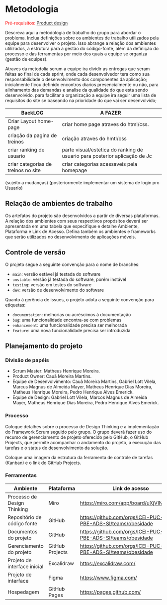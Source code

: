 
# Metodologia

<span style="color:red">Pré-requisitos: <a href="03-Product-design.md"> Product design</a></span>

Descreva aqui a metodologia de trabalho do grupo para abordar o problema. Inclua definições sobre os ambientes de trabalho utilizados pela equipe para desenvolver o projeto. Isso abrange a relação dos ambientes utilizados, a estrutura para a gestão do código-fonte, além da definição do processo e das ferramentas por meio dos quais a equipe se organiza (gestão de equipes).

Atraves da metodolia scrum a equipe ira dividir as entregas que seram feitas ao final de cada sprint, onde cada desenvolvedor tera como sua responsabilidade o desenvolvimento dos componentes da aplicação; inicialmente ficou definido encontros diarios presencialmente ou não, para alinhamento das demandas e analise da qualidade do que esta sendo desenvolvido. para facilitar a organização a equipe ira seguir uma lista de requisitos do site se baseando na prioridade do que vai ser desenvolvido; 

| BackLOG                            | A FAZER                             |
|-------------------------------------|------------------------------------|
| Criar Layout home-page              | criar home page atraves do html/css.|
| criação da pagina de treinos        |criação atraves do hmtl/css         |
| criar ranking de usuario            | parte visual/estetica do ranking de usuario para posterior aplicação de Jc|
| criar categorias de treinos no site |criar categorias acessaveis pela homepage|

(sujeito a mudanças)
(posteriormente implementar um sistema de login pro Usuario)


## Relação de ambientes de trabalho

Os artefatos do projeto são desenvolvidos a partir de diversas plataformas. A relação dos ambientes com seus respectivos propósitos deverá ser apresentada em uma tabela que especifique e detalhe Ambiente, Plataforma e Link de Acesso. Defina também os ambientes e frameworks que serão utilizados no desenvolvimento de aplicações móveis.

## Controle de versão

O projeto segue a seguinte convenção para o nome de branches:

- `main`: versão estável já testada do software
- `unstable`: versão já testada do software, porém instável
- `testing`: versão em testes do software
- `dev`: versão de desenvolvimento do software

Quanto à gerência de issues, o projeto adota a seguinte convenção para etiquetas:

- `documentation`: melhorias ou acréscimos à documentação
- `bug`: uma funcionalidade encontra-se com problemas
- `enhancement`: uma funcionalidade precisa ser melhorada
- `feature`: uma nova funcionalidade precisa ser introduzida

<!-- **Links úteis**:
> - [Tutorial GitHub](https://guides.github.com/activities/hello-world/)
> - [Git e GitHub](https://www.youtube.com/playlist?list=PLHz_AreHm4dm7ZULPAmadvNhH6vk9oNZA)
> - [Comparando fluxos de trabalho](https://www.atlassian.com/br/git/tutorials/comparing-workflows)
> - [Understanding the GitHub flow](https://guides.github.com/introduction/flow/)
> - [The gitflow workflow - in less than 5 mins](https://www.youtube.com/watch?v=1SXpE08hvGs)-->

## Planejamento do projeto

###  Divisão de papéis

- Scrum Master: Matheus Henrique Moreira.
- Product Owner: Cauã Moreira Martins.
- Equipe de Desenvolvimento: Cauã Moreira Martins, Gabriel Lott Vilela, Marcus Magnus de Almeida Mayer, Matheus Henrique Dias Moreira, Matheus Henrique Moreira, Pedro Henrique Alves Emerick.
- Equipe de Design: Gabriel Lott Vilela, Marcos Magnus de Almeida Mayer, Matheus Henrique Dias Moreira, Pedro Henrique Alves Emerick.

<!-- **Links úteis**:
> - [11 passos essenciais para implantar Scrum no seu projeto](https://mindmaster.com.br/scrum-11-passos/)
> - [Scrum em 9 minutos](https://www.youtube.com/watch?v=XfvQWnRgxG0)
> - [Os papéis do Scrum e a verdade sobre cargos nessa técnica](https://www.atlassian.com/br/agile/scrum/roles)-->

### Processo


Coloque detalhes sobre o processo de Design Thinking e a implementação do Framework Scrum seguido pelo grupo. O grupo deverá fazer uso do recurso de gerenciamento de projeto oferecido pelo GitHub, o GitHub Projects, que permite acompanhar o andamento do projeto, a execução das tarefas e o status de desenvolvimento da solução. 

Coloque uma imagem da estrutura da ferramenta de controle de tarefas (Kanban) e o link do GitHub Projects.
 
<!-- **Links úteis**:
> - [GitHub Projects - YouTube](https://www.youtube.com/playlist?list=PLiO7XHcmTsldZR93nkTFmmWbCEVF_8F5H)
> - [Planejamento e gestão ágil de projetos](https://pucminas.instructure.com/courses/87878/pages/unidade-2-tema-2-utilizacao-de-ferramentas-para-controle-de-versoes-de-software)
> - [Sobre quadros de projeto](https://docs.github.com/pt/issues/organizing-your-work-with-project-boards/managing-project-boards/about-project-boards)
> - [Project management, made simple](https://github.com/features/project-management/)
> - [Como criar backlogs no GitHub](https://www.youtube.com/watch?v=RXEy6CFu9Hk)
> - [Tutorial slack](https://slack.com/intl/en-br/)-->

### Ferramentas

| Ambiente                            | Plataforma                         | Link de acesso                       |
|-------------------------------------|------------------------------------|--------------------------------------|
| Processo de Design Thinking         | Miro                               | https://miro.com/app/board/uXjVINNalTk=/        |
| Repositório de código fonte         | GitHub                             | https://github.com/orgs/ICEI-PUC-Minas-PBE-ADS-SI/teams/obesidade        |
| Documentos do projeto               | GitHub                             | https://github.com/orgs/ICEI-PUC-Minas-PBE-ADS-SI/teams/obesidade       |
| Gerenciamento do projeto            | GitHub Projects                    | https://github.com/orgs/ICEI-PUC-Minas-PBE-ADS-SI/teams/obesidade        |
| Projeto de interface inicial        | Excalidraw                         | https://excalidraw.com/              |
| Projeto de interface                | Figma                              | https://www.figma.com/        |
| Hospedagem                          | GitHub Pages                | https://pages.github.com/        |
 
